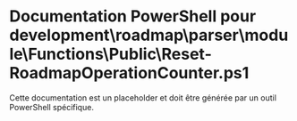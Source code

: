 # Documentation PowerShell pour development\roadmap\parser\module\Functions\Public\Reset-RoadmapOperationCounter.ps1

Cette documentation est un placeholder et doit être générée par un outil PowerShell spécifique.
